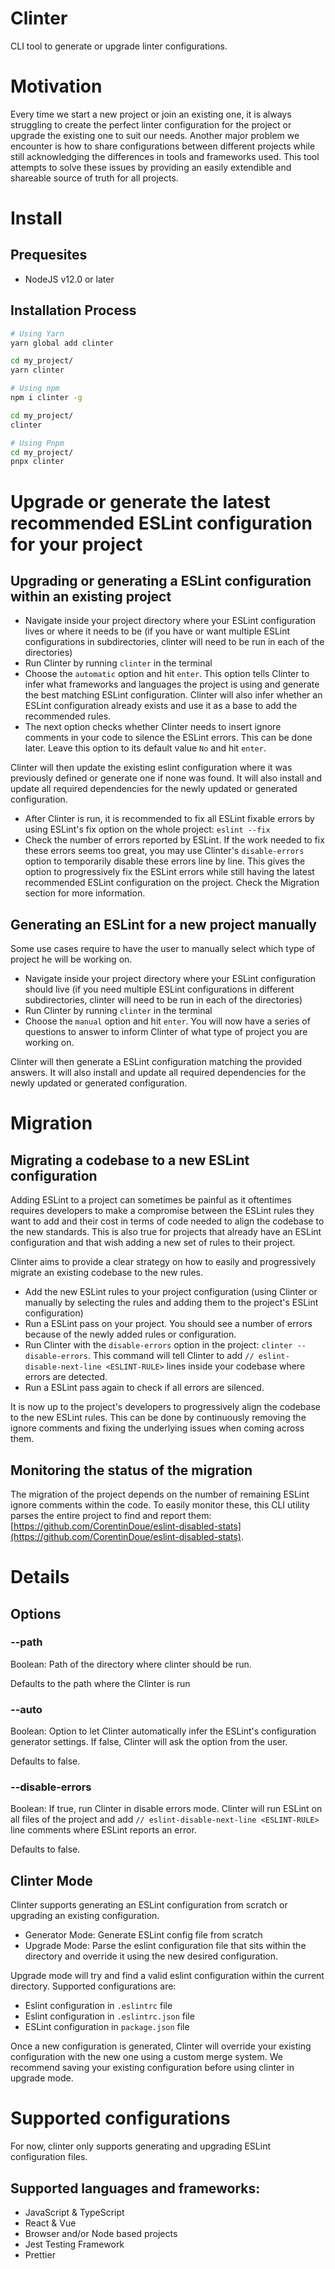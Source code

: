 # Clinter

CLI tool to generate or upgrade linter configurations.

# Motivation

Every time we start a new project or join an existing one, it is always struggling to create the perfect linter configuration for the project or upgrade the existing one to suit our needs. Another major problem we encounter is how to share configurations between different projects while still acknowledging the differences in tools and frameworks used. This tool attempts to solve these issues by providing an easily extendible and shareable source of truth for all projects.

# Install

## Prequesites

- NodeJS v12.0 or later

## Installation Process

```bash
# Using Yarn
yarn global add clinter

cd my_project/
yarn clinter

# Using npm
npm i clinter -g

cd my_project/
clinter

# Using Pnpm
cd my_project/
pnpx clinter
```

# Upgrade or generate the latest recommended ESLint configuration for your project

## Upgrading or generating a ESLint configuration within an existing project

- Navigate inside your project directory where your ESLint configuration lives or where it needs to be (if you have or want multiple ESLint configurations in subdirectories, clinter will need to be run in each of the directories)
- Run Clinter by running `clinter` in the terminal
- Choose the `automatic` option and hit `enter`. This option tells Clinter to infer what frameworks and languages the project is using and generate the best matching ESLint configuration. Clinter will also infer whether an ESLint configuration already exists and use it as a base to add the recommended rules.
- The next option checks whether Clinter needs to insert ignore comments in your code to silence the ESLint errors. This can be done later. Leave this option to its default value `No` and hit `enter`.

Clinter will then update the existing eslint configuration where it was previously defined or generate one if none was found. It will also install and update all required dependencies for the newly updated or generated configuration.

- After Clinter is run, it is recommended to fix all ESLint fixable errors by using ESLint's fix option on the whole project: `eslint --fix`
- Check the number of errors reported by ESLint. If the work needed to fix these errors seems too great, you may use Clinter's `disable-errors` option to temporarily disable these errors line by line. This gives the option to progressively fix the ESLint errors while still having the latest recommended ESLint configuration on the project. Check the Migration section for more information.

## Generating an ESLint for a new project manually

Some use cases require to have the user to manually select which type of project he will be working on.

- Navigate inside your project directory where your ESLint configuration should live (if you need multiple ESLint configurations in different subdirectories, clinter will need to be run in each of the directories)
- Run Clinter by running `clinter` in the terminal
- Choose the `manual` option and hit `enter`. You will now have a series of questions to answer to inform Clinter of what type of project you are working on.

Clinter will then generate a ESLint configuration matching the provided answers. It will also install and update all required dependencies for the newly updated or generated configuration.

# Migration

## Migrating a codebase to a new ESLint configuration

Adding ESLint to a project can sometimes be painful as it oftentimes requires developers to make a compromise between the ESLint rules they want to add and their cost in terms of code needed to align the codebase to the new standards. This is also true for projects that already have an ESLint configuration and that wish adding a new set of rules to their project.

Clinter aims to provide a clear strategy on how to easily and progressively migrate an existing codebase to the new rules.

- Add the new ESLint rules to your project configuration (using Clinter or manually by selecting the rules and adding them to the project's ESLint configuration)
- Run a ESLint pass on your project. You should see a number of errors because of the newly added rules or configuration.
- Run Clinter with the `disable-errors` option in the project: `clinter --disable-errors`. This command will tell Clinter to add `// eslint-disable-next-line <ESLINT-RULE>` lines inside your codebase where errors are detected.
- Run a ESLint pass again to check if all errors are silenced.

It is now up to the project's developers to progressively align the codebase to the new ESLint rules. This can be done by continuously removing the ignore comments and fixing the underlying issues when coming across them.

## Monitoring the status of the migration

The migration of the project depends on the number of remaining ESLint ignore comments within the code. To easily monitor these, this CLI utility parses the entire project to find and report them: [https://github.com/CorentinDoue/eslint-disabled-stats](https://github.com/CorentinDoue/eslint-disabled-stats).

# Details

## Options

### --path

Boolean: Path of the directory where clinter should be run.

Defaults to the path where the Clinter is run

### --auto

Boolean: Option to let Clinter automatically infer the ESLint's configuration generator settings. If false, Clinter will ask the option from the user.

Defaults to false.

### --disable-errors

Boolean: If true, run Clinter in disable errors mode. Clinter will run ESLint on all files of the project and add `// eslint-disable-next-line <ESLINT-RULE>` line comments where ESLint reports an error.

Defaults to false.

## Clinter Mode

Clinter supports generating an ESLint configuration from scratch or upgrading an existing configuration.

- Generator Mode: Generate ESLint config file from scratch
- Upgrade Mode: Parse the eslint configuration file that sits within the directory and override it using the new desired configuration.

Upgrade mode will try and find a valid eslint configuration within the current directory. Supported configurations are:

- Eslint configuration in `.eslintrc` file
- Eslint configuration in `.eslintrc.json` file
- ESLint configuration in `package.json` file

Once a new configuration is generated, Clinter will override your existing configuration with the new one using a custom merge system. We recommend saving your existing configuration before using clinter in upgrade mode.

# Supported configurations

For now, clinter only supports generating and upgrading ESLint configuration files.

## Supported languages and frameworks:

- JavaScript & TypeScript
- React & Vue
- Browser and/or Node based projects
- Jest Testing Framework
- Prettier
